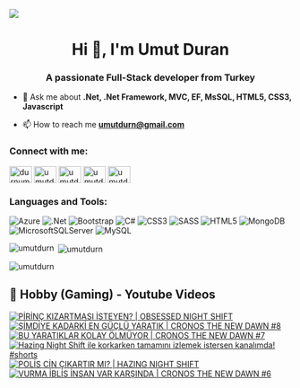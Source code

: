 ![](https://komarev.com/ghpvc/?username=umutdurn&color=blue)
<h1 align="center">Hi 👋, I'm Umut Duran</h1>
<h3 align="center">A passionate Full-Stack developer from Turkey</h3>

- 💬 Ask me about **.Net, .Net Framework, MVC, EF, MsSQL,  HTML5, CSS3,  Javascript**

- 📫 How to reach me **umutdurn@gmail.com**

<h3 align="left">Connect with me:</h3>
<p align="left">
<a href="https://twitter.com/durnumut" target="blank"><img align="center" src="https://raw.githubusercontent.com/rahuldkjain/github-profile-readme-generator/master/src/images/icons/Social/twitter.svg" alt="durnumut" height="30" width="40" /></a>
<a href="https://linkedin.com/in/umutdurn" target="blank"><img align="center" src="https://raw.githubusercontent.com/rahuldkjain/github-profile-readme-generator/master/src/images/icons/Social/linked-in-alt.svg" alt="umutdurn" height="30" width="40" /></a>
<a href="https://fb.com/umutdurn" target="blank"><img align="center" src="https://raw.githubusercontent.com/rahuldkjain/github-profile-readme-generator/master/src/images/icons/Social/facebook.svg" alt="umutdurn" height="30" width="40" /></a>
<a href="https://instagram.com/umutdurn" target="blank"><img align="center" src="https://raw.githubusercontent.com/rahuldkjain/github-profile-readme-generator/master/src/images/icons/Social/instagram.svg" alt="umutdurn" height="30" width="40" /></a>
<a href="https://www.youtube.com/c/umutdrn" target="blank"><img align="center" src="https://raw.githubusercontent.com/rahuldkjain/github-profile-readme-generator/master/src/images/icons/Social/youtube.svg" alt="umutdrn" height="30" width="40" /></a>
</p>

<h3 align="left">Languages and Tools:</h3>

![Azure](https://img.shields.io/badge/azure-%230072C6.svg?style=for-the-badge&logo=microsoftazure&logoColor=white)
  ![.Net](https://img.shields.io/badge/.NET-5C2D91?style=for-the-badge&logo=.net&logoColor=white)
  ![Bootstrap](https://img.shields.io/badge/bootstrap-%238511FA.svg?style=for-the-badge&logo=bootstrap&logoColor=white)
  ![C#](https://img.shields.io/badge/c%23-%23239120.svg?style=for-the-badge&logo=csharp&logoColor=white)
  ![CSS3](https://img.shields.io/badge/css3-%231572B6.svg?style=for-the-badge&logo=css3&logoColor=white)
  ![SASS](https://img.shields.io/badge/SASS-hotpink.svg?style=for-the-badge&logo=SASS&logoColor=white)
  ![HTML5](https://img.shields.io/badge/html5-%23E34F26.svg?style=for-the-badge&logo=html5&logoColor=white)
  ![MongoDB](https://img.shields.io/badge/MongoDB-%234ea94b.svg?style=for-the-badge&logo=mongodb&logoColor=white)
  ![MicrosoftSQLServer](https://img.shields.io/badge/Microsoft%20SQL%20Server-CC2927?style=for-the-badge&logo=microsoft%20sql%20server&logoColor=white)
  ![MySQL](https://img.shields.io/badge/mysql-4479A1.svg?style=for-the-badge&logo=mysql&logoColor=white)

<p><img align="left" src="https://github-readme-stats.vercel.app/api/top-langs?username=umutdurn&show_icons=true&locale=en&layout=compact" alt="umutdurn" /></p>

<p>&nbsp;<img align="center" src="https://github-readme-stats.vercel.app/api?username=umutdurn&show_icons=true&locale=en" alt="umutdurn" /></p>

<p><img align="center" src="https://github-readme-streak-stats.herokuapp.com/?user=umutdurn&" alt="umutdurn" /></p>

<summary><h2>📸 Hobby (Gaming) - Youtube Videos</h2></summary>

<!-- BEGIN YOUTUBE-CARDS -->
[![PİRİNÇ KIZARTMASI İSTEYEN? | OBSESSED NIGHT SHIFT](https://ytcards.demolab.com/?id=QUFcKPQocWM&title=P%C4%B0R%C4%B0N%C3%87+KIZARTMASI+%C4%B0STEYEN%3F+%7C+OBSESSED+NIGHT+SHIFT&lang=en&timestamp=1758470443&background_color=%230d1117&title_color=%23ffffff&stats_color=%23dedede&max_title_lines=1&width=250&border_radius=5 "PİRİNÇ KIZARTMASI İSTEYEN? | OBSESSED NIGHT SHIFT")](https://www.youtube.com/watch?v=QUFcKPQocWM)
[![ŞİMDİYE KADARKİ EN GÜÇLÜ YARATIK | CRONOS THE NEW DAWN #8](https://ytcards.demolab.com/?id=VlGRs5EAXHU&title=%C5%9E%C4%B0MD%C4%B0YE+KADARK%C4%B0+EN+G%C3%9C%C3%87L%C3%9C+YARATIK+%7C+CRONOS+THE+NEW+DAWN+%238&lang=en&timestamp=1758214842&background_color=%230d1117&title_color=%23ffffff&stats_color=%23dedede&max_title_lines=1&width=250&border_radius=5 "ŞİMDİYE KADARKİ EN GÜÇLÜ YARATIK | CRONOS THE NEW DAWN #8")](https://www.youtube.com/watch?v=VlGRs5EAXHU)
[![BU YARATIKLAR KOLAY ÖLMÜYOR | CRONOS THE NEW DAWN #7](https://ytcards.demolab.com/?id=2bKztnkcPQQ&title=BU+YARATIKLAR+KOLAY+%C3%96LM%C3%9CYOR+%7C+CRONOS+THE+NEW+DAWN+%237&lang=en&timestamp=1757955605&background_color=%230d1117&title_color=%23ffffff&stats_color=%23dedede&max_title_lines=1&width=250&border_radius=5 "BU YARATIKLAR KOLAY ÖLMÜYOR | CRONOS THE NEW DAWN #7")](https://www.youtube.com/watch?v=2bKztnkcPQQ)
[![Hazing Night Shift ile korkarken tamamını izlemek istersen kanalımda!  #shorts](https://ytcards.demolab.com/?id=18IlB3kD7M0&title=Hazing+Night+Shift+ile+korkarken+tamam%C4%B1n%C4%B1+izlemek+istersen+kanal%C4%B1mda%21++%23shorts&lang=en&timestamp=1757836801&background_color=%230d1117&title_color=%23ffffff&stats_color=%23dedede&max_title_lines=1&width=250&border_radius=5 "Hazing Night Shift ile korkarken tamamını izlemek istersen kanalımda!  #shorts")](https://www.youtube.com/shorts/18IlB3kD7M0)
[![POLİS CİN ÇIKARTIR MI? | HAZING NIGHT SHIFT](https://ytcards.demolab.com/?id=PSs7gm2Ep-g&title=POL%C4%B0S+C%C4%B0N+%C3%87IKARTIR+MI%3F+%7C+HAZING+NIGHT+SHIFT&lang=en&timestamp=1757782840&background_color=%230d1117&title_color=%23ffffff&stats_color=%23dedede&max_title_lines=1&width=250&border_radius=5 "POLİS CİN ÇIKARTIR MI? | HAZING NIGHT SHIFT")](https://www.youtube.com/watch?v=PSs7gm2Ep-g)
[![VURMA İBLİS İNSAN VAR KARŞINDA | CRONOS THE NEW DAWN #6](https://ytcards.demolab.com/?id=1GTOeDsbHEU&title=VURMA+%C4%B0BL%C4%B0S+%C4%B0NSAN+VAR+KAR%C5%9EINDA+%7C+CRONOS+THE+NEW+DAWN+%236&lang=en&timestamp=1757523601&background_color=%230d1117&title_color=%23ffffff&stats_color=%23dedede&max_title_lines=1&width=250&border_radius=5 "VURMA İBLİS İNSAN VAR KARŞINDA | CRONOS THE NEW DAWN #6")](https://www.youtube.com/watch?v=1GTOeDsbHEU)
<!-- END YOUTUBE-CARDS -->
